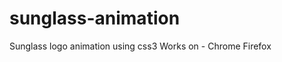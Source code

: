 sunglass-animation
==================

Sunglass logo animation using css3
Works on -
    Chrome
    Firefox